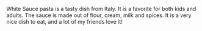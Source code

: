 White Sauce pasta is a tasty dish from Italy. It is a favorite for both kids and adults. The sauce is made out of flour, cream, milk and spices. It is a very nice dish to eat, and a lot of my friends love it!